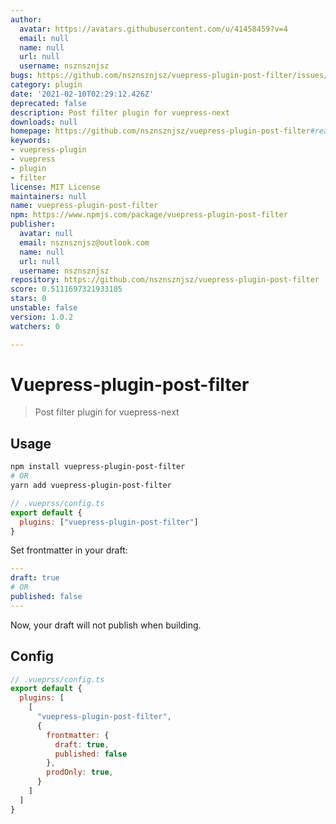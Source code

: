 ```yaml
---
author:
  avatar: https://avatars.githubusercontent.com/u/41458459?v=4
  email: null
  name: null
  url: null
  username: nsznsznjsz
bugs: https://github.com/nsznsznjsz/vuepress-plugin-post-filter/issues/new
category: plugin
date: '2021-02-10T02:29:12.426Z'
deprecated: false
description: Post filter plugin for vuepress-next
downloads: null
homepage: https://github.com/nsznsznjsz/vuepress-plugin-post-filter#readme
keywords:
- vuepress-plugin
- vuepress
- plugin
- filter
license: MIT License
maintainers: null
name: vuepress-plugin-post-filter
npm: https://www.npmjs.com/package/vuepress-plugin-post-filter
publisher:
  avatar: null
  email: nsznsznjsz@outlook.com
  name: null
  url: null
  username: nsznsznjsz
repository: https://github.com/nsznsznjsz/vuepress-plugin-post-filter
score: 0.5111697321933105
stars: 0
unstable: false
version: 1.0.2
watchers: 0

---
```


# Vuepress-plugin-post-filter

> Post filter plugin for vuepress-next

## Usage

```bash
npm install vuepress-plugin-post-filter
# OR
yarn add vuepress-plugin-post-filter
```

```js
// .vueprss/config.ts
export default {
  plugins: ["vuepress-plugin-post-filter"]
}
```

Set frontmatter in your draft:

```yaml
---
draft: true
# OR
published: false
---
```

Now, your draft will not publish when building.


## Config

```js
// .vueprss/config.ts
export default {
  plugins: [
    [
      "vuepress-plugin-post-filter",
      {
        frontmatter: {
          draft: true,
          published: false
        },
        prodOnly: true,
      }
    ]
  ]
}
```
